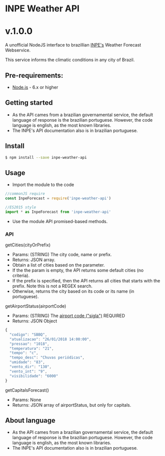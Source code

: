 # INPE Weather API

# v.1.0.0

A unofficial NodeJS interface to brazillian [INPE's](http://servicos.cptec.inpe.br/XML/) Weather Forecast Webservice.

This service informs the climatic conditions in any city of Brazil.

## Pre-requirements:

* [Node.js](https://nodejs.org/) - 6.x or higher

## Getting started
* As the API cames from a brazilian governamental service, the default language of response is the brazilian portuguese. However, the code language is english, as the most known libraries.
* The INPE's API documentation also is in brazilian portuguese.

## Install

```sh
$ npm install --save inpe-weather-api
```

## Usage
* Import the module to the code

```js
//commonJS require
const InpeForecast = require('inpe-weather-api')

//ES2015 style
import * as InpeForecast from 'inpe-weather-api'

```
* Use the module API promised-based methods.

### API

getCities(cityOrPrefix)

* Params: (STRING) The city code, name or prefix.
* Returns: JSON array.
* Obtain a list of cities based on the parameter.
* If the the param is empty, the API returns some default cities (no criteria).
* If the prefix is specified, then the API returns all cities that starts with the prefix. Note this is not a REGEX search.
* Otherwise, returns the city based on its code or its name (in portuguese).

getAirportStatus(airportCode)
* Params: (STRING) The [airport code ("sigla")](http://servicos.cptec.inpe.br/XML/#estacoes-metar) REQUIRED
* Returns: JSON Object

```javascript
{
  "codigo": "SBBQ",
  "atualizacao": "26/01/2018 14:00:00",
  "pressao": "1018",
  "temperatura": "21",
  "tempo": "c",
  "tempo_desc": "Chuvas periódicas",
  "umidade": "83",
  "vento_dir": "130",
  "vento_int": "9",
  "visibilidade": "6000"
}
```

getCapitalsForecast()
* Params: None
* Returns: JSON array of airportStatus, but only for capitals.


## About language
* As the API cames from a brazilian governamental service, the default language of response is the brazilian portuguese. However, the code language is english, as the most known libraries.
* The INPE's API documentation also is in brazilian portuguese.